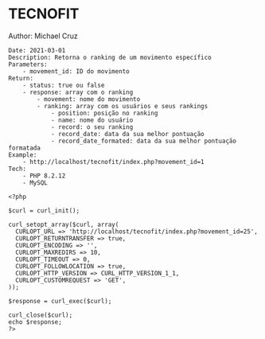 # TECNOFIT 

Author: Michael Cruz

    Date: 2021-03-01
    Description: Retorna o ranking de um movimento específico
    Parameters:
        - movement_id: ID do movimento
    Return:
        - status: true ou false
        - response: array com o ranking
            - movement: nome do movimento
            - ranking: array com os usuários e seus rankings
                - position: posição no ranking
                - name: nome do usuário
                - record: o seu ranking
                - record_date: data da sua melhor pontuação
                - record_date_formated: data da sua melhor pontuação formatada
    Example:
        - http://localhost/tecnofit/index.php?movement_id=1
    Tech:
        - PHP 8.2.12
        - MySQL

    <?php
    
    $curl = curl_init();
    
    curl_setopt_array($curl, array(
      CURLOPT_URL => 'http://localhost/tecnofit/index.php?movement_id=25',
      CURLOPT_RETURNTRANSFER => true,
      CURLOPT_ENCODING => '',
      CURLOPT_MAXREDIRS => 10,
      CURLOPT_TIMEOUT => 0,
      CURLOPT_FOLLOWLOCATION => true,
      CURLOPT_HTTP_VERSION => CURL_HTTP_VERSION_1_1,
      CURLOPT_CUSTOMREQUEST => 'GET',
    ));
    
    $response = curl_exec($curl);
    
    curl_close($curl);
    echo $response;
    ?>
